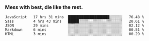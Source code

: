 ### Mess with best, die like the rest.


<!--START_SECTION:waka-->
```text
JavaScript   17 hrs 31 mins  ███████████████████░░░░░░   76.48 % 
Sass         4 hrs 43 mins   █████░░░░░░░░░░░░░░░░░░░░   20.61 % 
JSON         29 mins         ░░░░░░░░░░░░░░░░░░░░░░░░░   02.12 % 
Markdown     6 mins          ░░░░░░░░░░░░░░░░░░░░░░░░░   00.51 % 
HTML         3 mins          ░░░░░░░░░░░░░░░░░░░░░░░░░   00.29 %
```
<!--END_SECTION:waka-->
